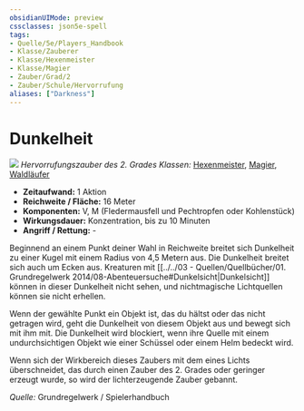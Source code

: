 ```yaml
---
obsidianUIMode: preview
cssclasses: json5e-spell
tags:
- Quelle/5e/Players_Handbook
- Klasse/Zauberer
- Klasse/Hexenmeister
- Klasse/Magier
- Zauber/Grad/2
- Zauber/Schule/Hervorrufung
aliases: ["Darkness"]
---
```

# Dunkelheit
![](../../../99%20-%20Setup/Files/Bildersammlung/Symbolik/Hervorrufungszauber.webp#token)
*Hervorrufungszauber des 2. Grades*
*Klassen:* [Hexenmeister](../Charakteroptionen/Klassen/Hexenmeister.md), [Magier](../Charakteroptionen/Klassen/Magier.md), [Waldläufer](../Charakteroptionen/Klassen/Waldläufer.md)

- **Zeitaufwand:** 1 Aktion
- **Reichweite / Fläche:** 16 Meter
- **Komponenten:** V, M (Fledermausfell und Pechtropfen oder Kohlenstück)
- **Wirkungsdauer:** Konzentration, bis zu 10 Minuten
- **Angriff / Rettung:** -

Beginnend an einem Punkt deiner Wahl in Reichweite breitet sich Dunkelheit zu einer Kugel mit einem Radius von 4,5 Metern aus. Die Dunkelheit breitet sich auch um Ecken aus. Kreaturen mit [[../../03 - Quellen/Quellbücher/01. Grundregelwerk 2014/08-Abenteuersuche#Dunkelsicht|Dunkelsicht]] können in dieser Dunkelheit nicht sehen, und nichtmagische Lichtquellen können sie nicht erhellen.

Wenn der gewählte Punkt ein Objekt ist, das du hältst oder das nicht getragen wird, geht die Dunkelheit von diesem Objekt aus und bewegt sich mit ihm mit. Die Dunkelheit wird blockiert, wenn ihre Quelle mit einem undurchsichtigen Objekt wie einer Schüssel oder einem Helm bedeckt wird.

Wenn sich der Wirkbereich dieses Zaubers mit dem eines Lichts überschneidet, das durch einen Zauber des 2. Grades oder geringer erzeugt wurde, so wird der lichterzeugende Zauber gebannt.

 *Quelle:* Grundregelwerk / Spielerhandbuch